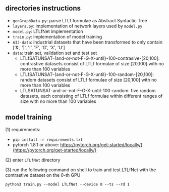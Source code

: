 ## directories instructions

- `genGraphData.py`: parse LTLf formulae as Abstract Syntactic Tree
- `layers.py`: implementation of network layers used by `model.py`
- `model.py`: LTLfNet implementation
- `train.py`: implementation of model training
- `AIJ-data`: industrial datasets that have been transformed to only contain ['&', '|', '!', 'F', 'G', 'X', 'U']
- `data`: train set, validation set and test set
  - LTLfSATUNSAT-{and-or-not-F-G-X-until}-100-contrasive-[20,100]: contrastive datasets consist of LTLf formulae of size [20,100] with no more than 100 variables
  - LTLfSATUNSAT-{and-or-not-F-G-X-until}-100-random-[20,100]: random datasets consist of LTLf formulae of size [20,100] with no more than 100 variables
  - LTLSATUNSAT-and-or-not-F-G-X-until-100-random: five random datasets, each consisting of LTLf formulae within different ranges of size with no more than 100 variables

## model training

(1) requirements: 

+ `pip install -r requirements.txt`
+ pytorch 1.8.1 or above: https://pytorch.org/get-started/locally/](https://pytorch.org/get-started/locally/)

(2) enter `LTLfNet` directory

(3) run the following command on shell to train and test LTLfNet with the contrastive dataset on the 0-th GPU

    python3 train.py --model LTLfNet --device 0 --ts --rd 1